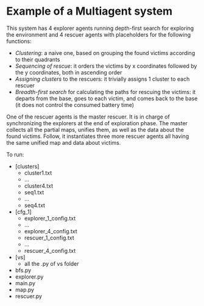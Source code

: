 # Example of a Multiagent system
This system has 4 explorer agents running depth-first search for exploring the environment and 4 rescuer agents with placeholders for the following functions:
* *Clustering*: a naive one, based on grouping the found victims according to their quadrants
* *Sequencing of rescue*: it orders the victims by x coordinates followed by the y coordinates, both in ascending order
* *Assigning clusters* to the rescuers: it trivially assigns 1 cluster to each rescuer
* *Breadth-first search* for calculating the paths for rescuing the victims: it departs from the base, goes to each victim, and comes back to the base (it does not control the consumed battery time)

One of the rescuer agents is the master rescuer. It is in charge of synchronizing the explorers at the end of exploration phase. The master collects all the partial maps, unifies them, as well as the data about the found victims. Follow, it instantiates three more rescuer agents all having the same unified map and data about victims.

To run:

* [clusters] 
  * cluster1.txt
  * ...
  * cluster4.txt
  * seq1.txt
  * ...
  * seq4.txt
* [cfg_1]
  * explorer_1_config.txt 
  * ... 
  * explorer_4_config.txt
  * rescuer_1_config.txt
  * ...
  * rescuer_4_config.txt
* [vs]
  * all the .py of vs folder
* bfs.py
* explorer.py
* main.py
* map.py
* rescuer.py

